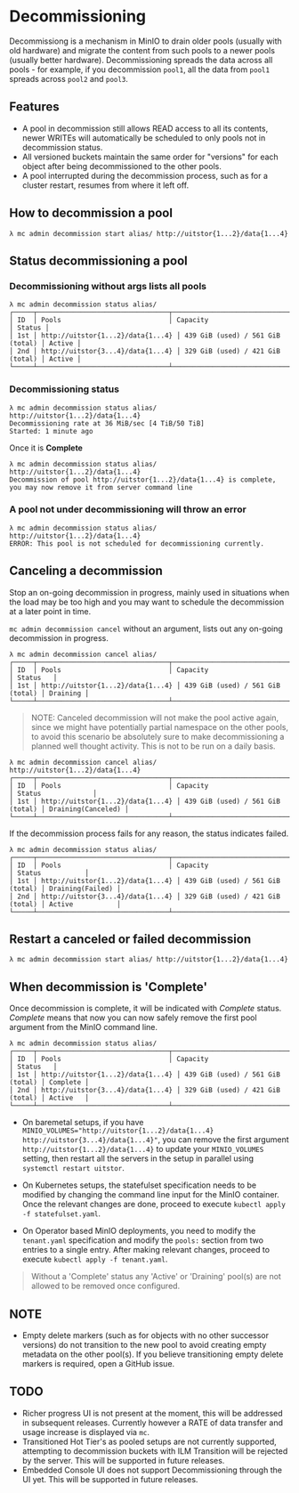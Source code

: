 # Decommissioning

Decommissiong is a mechanism in MinIO to drain older pools (usually with old hardware) and migrate the content from such pools to a newer pools (usually better hardware). Decommissioning spreads the data across all pools - for example, if you decommission `pool1`, all the data from `pool1` spreads across `pool2` and `pool3`.

## Features

- A pool in decommission still allows READ access to all its contents, newer WRITEs will automatically be scheduled to only pools not in decommission status.
- All versioned buckets maintain the same order for "versions" for each object after being decommissioned to the other pools.
- A pool interrupted during the decommission process, such as for a cluster restart, resumes from where it left off.

## How to decommission a pool

```
λ mc admin decommission start alias/ http://uitstor{1...2}/data{1...4}
```

## Status decommissioning a pool

### Decommissioning without args lists all pools

```
λ mc admin decommission status alias/
┌─────┬─────────────────────────────────┬──────────────────────────────────┬────────┐
│ ID  │ Pools                           │ Capacity                         │ Status │
│ 1st │ http://uitstor{1...2}/data{1...4} │ 439 GiB (used) / 561 GiB (total) │ Active │
│ 2nd │ http://uitstor{3...4}/data{1...4} │ 329 GiB (used) / 421 GiB (total) │ Active │
└─────┴─────────────────────────────────┴──────────────────────────────────┴────────┘
```

### Decommissioning status

```
λ mc admin decommission status alias/ http://uitstor{1...2}/data{1...4}
Decommissioning rate at 36 MiB/sec [4 TiB/50 TiB]
Started: 1 minute ago
```

Once it is **Complete**

```
λ mc admin decommission status alias/ http://uitstor{1...2}/data{1...4}
Decommission of pool http://uitstor{1...2}/data{1...4} is complete, you may now remove it from server command line
```

### A pool not under decommissioning will throw an error

```
λ mc admin decommission status alias/ http://uitstor{1...2}/data{1...4}
ERROR: This pool is not scheduled for decommissioning currently.
```

## Canceling a decommission

Stop an on-going decommission in progress, mainly used in situations when the load may be too high and you may want to schedule the decommission at a later point in time.

`mc admin decommission cancel` without an argument, lists out any on-going decommission in progress.

```
λ mc admin decommission cancel alias/
┌─────┬─────────────────────────────────┬──────────────────────────────────┬──────────┐
│ ID  │ Pools                           │ Capacity                         │ Status   │
│ 1st │ http://uitstor{1...2}/data{1...4} │ 439 GiB (used) / 561 GiB (total) │ Draining │
└─────┴─────────────────────────────────┴──────────────────────────────────┴──────────┘
```

> NOTE: Canceled decommission will not make the pool active again, since we might have  potentially partial namespace on the other pools, to avoid this scenario be absolutely sure to make decommissioning a planned well thought activity. This is not to be run on a daily basis.

```
λ mc admin decommission cancel alias/ http://uitstor{1...2}/data{1...4}
┌─────┬─────────────────────────────────┬──────────────────────────────────┬────────────────────┐
│ ID  │ Pools                           │ Capacity                         │ Status             │
│ 1st │ http://uitstor{1...2}/data{1...4} │ 439 GiB (used) / 561 GiB (total) │ Draining(Canceled) │
└─────┴─────────────────────────────────┴──────────────────────────────────┴────────────────────┘
```

If the decommission process fails for any reason, the status indicates failed.

```
λ mc admin decommission status alias/
┌─────┬─────────────────────────────────┬──────────────────────────────────┬──────────────────┐
│ ID  │ Pools                           │ Capacity                         │ Status           │
│ 1st │ http://uitstor{1...2}/data{1...4} │ 439 GiB (used) / 561 GiB (total) │ Draining(Failed) │
│ 2nd │ http://uitstor{3...4}/data{1...4} │ 329 GiB (used) / 421 GiB (total) │ Active           │
└─────┴─────────────────────────────────┴──────────────────────────────────┴──────────────────┘
```

## Restart a canceled or failed decommission

```
λ mc admin decommission start alias/ http://uitstor{1...2}/data{1...4}
```

## When decommission is 'Complete'

Once decommission is complete, it will be indicated with *Complete* status.  *Complete* means that now you can now safely remove the first pool argument from the MinIO command line.

```
λ mc admin decommission status alias/
┌─────┬─────────────────────────────────┬──────────────────────────────────┬──────────┐
│ ID  │ Pools                           │ Capacity                         │ Status   │
│ 1st │ http://uitstor{1...2}/data{1...4} │ 439 GiB (used) / 561 GiB (total) │ Complete │
│ 2nd │ http://uitstor{3...4}/data{1...4} │ 329 GiB (used) / 421 GiB (total) │ Active   │
└─────┴─────────────────────────────────┴──────────────────────────────────┴──────────┘
```

- On baremetal setups, if you have `MINIO_VOLUMES="http://uitstor{1...2}/data{1...4} http://uitstor{3...4}/data{1...4}"`, you can remove the first argument `http://uitstor{1...2}/data{1...4}` to update your `MINIO_VOLUMES` setting, then restart all the servers in the setup in parallel using `systemctl restart uitstor`.

- On Kubernetes setups, the statefulset specification needs to be modified by changing the command line input for the MinIO container. Once the relevant changes are done, proceed to execute `kubectl apply -f statefulset.yaml`.

- On Operator based MinIO deployments, you need to modify the `tenant.yaml` specification and modify the `pools:` section from two entries to a single entry. After making relevant changes, proceed to execute `kubectl apply -f tenant.yaml`.

> Without a 'Complete' status any 'Active' or 'Draining' pool(s) are not allowed to be removed once configured.

## NOTE

- Empty delete markers (such as for objects with no other successor versions) do not transition to the new pool to avoid creating empty metadata on the other pool(s). If you believe transitioning empty delete markers is required, open a GitHub issue.

## TODO

- Richer progress UI is not present at the moment, this will be addressed in subsequent releases. Currently however a RATE of data transfer and usage increase is displayed via `mc`.
- Transitioned Hot Tier's as pooled setups are not currently supported, attempting to decommission buckets with ILM Transition will be rejected by the server. This will be supported in future releases.
- Embedded Console UI does not support Decommissioning through the UI yet. This will be supported in future releases.
